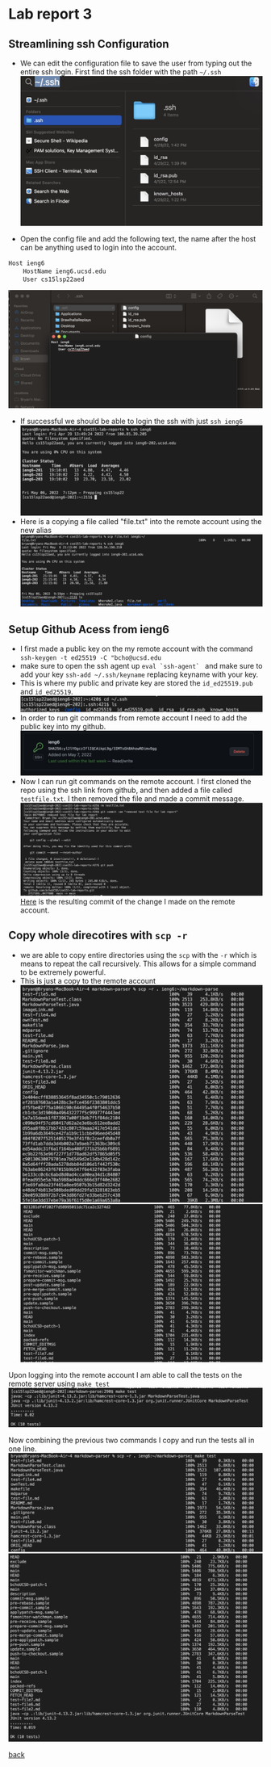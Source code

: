 # Lab report 3

## Streamlining ssh Configuration
* We can edit the configuration file to save the user from typing
out the entire ssh login. First find the ssh folder with the path `~/.ssh`
![img](report3images/sshSearch.jpg)

* Open the config file and add the following text, the name after the host can be anything used to login into the account.
```
Host ieng6
    HostName ieng6.ucsd.edu
    User cs15lsp22aed
```
![img](report3images/configEdit.jpg)
* If successful we should be able to login the ssh with just 
`ssh ieng6`
![img](report3images/login.jpg)
* Here is a copying a file called "file.txt" into the remote account using the new alias
![img](report3images/scpFile.jpg)


## Setup Github Acess from ieng6
* I first made a public key on the my remote account with the command `ssh-keygen -t ed25519 -C "bcho@ucsd.edu`
* make sure to open the ssh agent up ```eval `ssh-agent` ``` and make sure to add your key `ssh-add ~/.ssh/keyname` replacing keyname with your key.
* This is where my public and private key are stored the `id_ed25519.pub` and `id_ed25519`.
![img](report3images/locationPrivKey.jpg)
* In order to run git commands from remote account I need to  add the public key into my github.
![img](report3images/githubKey.jpg)
* Now I can run git commands on the remote account. I first cloned the repo using the ssh link from github, and then added a file called `testfile.txt`. I then removed the file and made a commit message. 
![img](report3images/gitCommands.jpg)
[Here](https://github.com/bchoUCSD/cse15l-lab-reports/commit/047f8080fd1a0184168129af5a300b99c08b1824) is the resulting commit of the change I made on the remote account.


## Copy whole direcotires with `scp -r`
* we are able to copy entire directories using the `scp` with the `-r` which is means to repeat the call recursively. This allows for a simple command to be extremely powerful.
* This is just a copy to the remote account 
![img](report3images/scp1.jpg)
![img](report3images/scp2.jpg)

Upon logging into the remote account I am able to call the tests on the remote server using `make test`
![img](report3images/testMarkdown.jpg)

Now combining the previous two commands I copy and run the tests all in one line.
![img](report3images/combo1.jpg)
![img](report3images/combo2.jpg)


[back](https://bchoucsd.github.io/cse15l-lab-reports/)